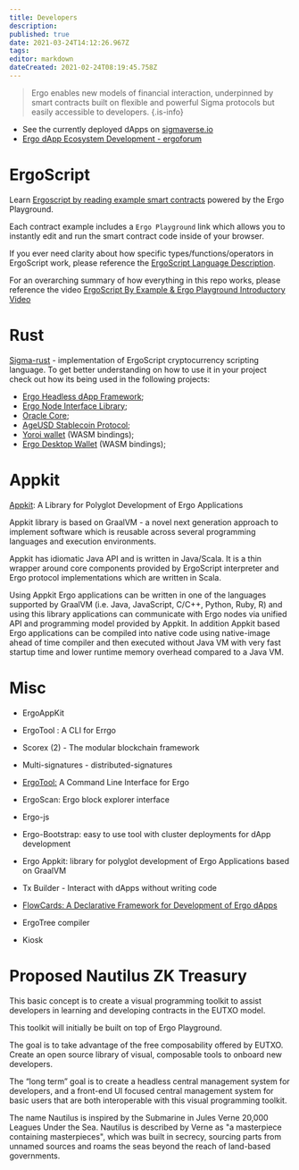 ```yaml
---
title: Developers
description: 
published: true
date: 2021-03-24T14:12:26.967Z
tags: 
editor: markdown
dateCreated: 2021-02-24T08:19:45.758Z
---
```


> Ergo enables new models of financial interaction, underpinned by smart contracts built on flexible and powerful Sigma protocols but easily accessible to developers.
{.is-info}

- See the currently deployed dApps on [sigmaverse.io](https://sigmaverse.io/)
- [Ergo dApp Ecosystem Development - ergoforum](https://www.ergoforum.org/t/what-apps-can-you-do-on-ergo/819)

# ErgoScript
Learn [Ergoscript by reading example smart contracts](https://github.com/ergoplatform/ergoscript-by-example) powered by the Ergo Playground.

Each contract example includes a `Ergo Playground` link which allows you to instantly edit and run the smart contract code inside of your browser.

If you ever need clarity about how specific types/functions/operators in ErgoScript work, please reference the [ErgoScript Language Description](https://github.com/ScorexFoundation/sigmastate-interpreter/blob/develop/docs/LangSpec.md).

For an overarching summary of how everything in this repo works, please reference the video [ErgoScript By Example & Ergo Playground Introductory Video](https://www.youtube.com/watch?v=8l2v1asHgyA)


# Rust

[Sigma-rust](https://github.com/ergoplatform/sigma-rust) - implementation of ErgoScript cryptocurrency scripting language. To get better understanding on how to use it in your project check out how its being used in the following projects:

- [Ergo Headless dApp Framework](https://github.com/Emurgo/ergo-headless-dapp-framework);
- [Ergo Node Interface Library](https://github.com/Emurgo/ergo-node-interface);
- [Oracle Core](https://github.com/ergoplatform/oracle-core);
- [AgeUSD Stablecoin Protocol](https://github.com/Emurgo/age-usd);
- [Yoroi wallet](https://github.com/Emurgo/yoroi-frontend) (WASM bindings);
- [Ergo Desktop Wallet](https://github.com/ErgoWallet/ergowallet-desktop) (WASM bindings);

# Appkit

[Appkit](https://github.com/ergoplatform/ergo-appkit): A Library for Polyglot Development of Ergo Applications

Appkit library is based on GraalVM - a novel next generation approach to implement software which is reusable across several programming languages and execution environments.

Appkit has idiomatic Java API and is written in Java/Scala. It is a thin wrapper around core components provided by ErgoScript interpreter and Ergo protocol implementations which are written in Scala.

Using Appkit Ergo applications can be written in one of the languages supported by GraalVM (i.e. Java, JavaScript, C/C++, Python, Ruby, R) and using this library applications can communicate with Ergo nodes via unified API and programming model provided by Appkit. In addition Appkit based Ergo applications can be compiled into native code using native-image ahead of time compiler and then executed without Java VM with very fast startup time and lower runtime memory overhead compared to a Java VM.

# Misc

- ErgoAppKit
- ErgoTool : A CLI for Errgo
- Scorex (2) - The modular blockchain framework
- Multi-signatures - distributed-signatures
- [ErgoTool:](https://github.com/Emurgo/ergo-node-interface) A Command Line Interface for Ergo
- ErgoScan: Ergo block explorer interface
- Ergo-js
- Ergo-Bootstrap: easy to use tool with cluster deployments for dApp development

- Ergo Appkit: library for polyglot development of Ergo Applications based on GraalVM
- Tx Builder - Interact with dApps without writing code

- [FlowCards: A Declarative Framework for Development of Ergo dApps](https://ergoplatform.org/en/blog/2020_04_29_flow_cards/)
- ErgoTree compiler 
- Kiosk

# Proposed Nautilus ZK Treasury

This basic concept is to create a visual programming toolkit to assist developers in learning and developing contracts in the EUTXO model. 

This toolkit will initially be built on top of Ergo Playground.  

The goal is to take advantage of the free composability offered by EUTXO. Create an open source library of visual, composable tools to onboard new developers. 

The “long term” goal is to create a headless central management system for developers, and a front-end UI focused central management system for basic users that are both interoperable with this visual programming toolkit. 

The name Nautilus is inspired by the Submarine in Jules Verne 20,000 Leagues Under the Sea. Nautilus is described by Verne as "a masterpiece containing masterpieces", which was built in secrecy, sourcing parts from unnamed sources and roams the seas beyond the reach of land-based governments.




